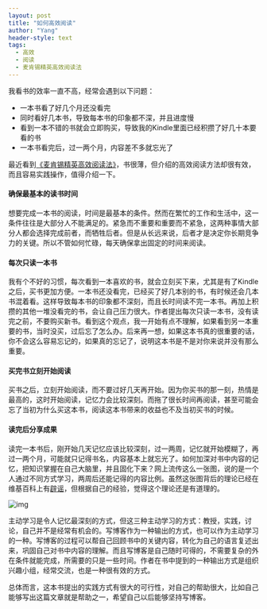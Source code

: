 ```yaml
---
layout: post
title: "如何高效阅读"
author: "Yang"
header-style: text
tags:
  - 高效
  - 阅读
  - 麦肯锡精英高效阅读法
---
```


我看书的效率一直不高，经常会遇到以下问题：
- 一本书看了好几个月还没看完
- 同时看好几本书，导致每本书的印象都不深，并且进度慢
- 看到一本不错的书就会立即购买，导致我的Kindle里面已经积攒了好几十本要看的书
- 一本书看完后，过一两个月，内容差不多就忘光了

最近看到[《麦肯锡精英高效阅读法》](https://book.douban.com/subject/33444642/)，书很薄，但介绍的高效阅读方法却很有效，而且容易实践操作，值得介绍一下。

#### 确保最基本的读书时间

想要完成一本书的阅读，时间是最基本的条件。然而在繁忙的工作和生活中，这一条件往往是大部分人不能满足的。紧急而不重要和重要而不紧急，这两种事情大部分人都会选择完成前者，而牺牲后者。但是从长远来说，后者才是决定你长期竞争力的关键。所以不管如何忙碌，每天确保拿出固定的时间来阅读。

#### 每次只读一本书

我有个不好的习惯，每次看到一本喜欢的书，就会立刻买下来，尤其是有了Kindle之后，买书更加方便。一本书还没看完，已经买了好几本别的书，有时候还会几本书混着看。这样导致每本书的印象都不深刻，而且长时间读不完一本书。再加上积攒的其他一堆没看完的书，会让自己压力很大。作者提出每次只读一本书，没有读完之前，不要购买新书。看到这个观点，我一开始有点不理解，如果看到另一本重要的书，当时没买，过后忘了怎么办。后来再一想，如果这本书真的很重要的话，你不会这么容易忘记的，如果真的忘记了，说明这本书是不是对你来说并没有那么重要。

#### 买完书立刻开始阅读

买书之后，立刻开始阅读，而不要过好几天再开始。因为你买书的那一刻，热情是最高的，这时开始阅读，记忆力会比较深刻。而拖了很长时间再阅读，甚至可能会忘了当初为什么买这本书，阅读这本书带来的收益也不及当初买书的时候。

#### 读完后分享成果

读完一本书后，刚开始几天记忆应该比较深刻，过一两周，记忆就开始模糊了，再过一两个月，可能就只记得书名，内容基本上就忘光了。如何加深对书中内容的记忆，把知识掌握在自己大脑里，并且固化下来？网上流传这么一张图，说的是一个人通过不同方式学习，两周后还能记得的内容比例。虽然这张图背后的理论已经在维基百科上有[辟谣]( https://en.wikipedia.org/wiki/Edgar_Dale#Cone_of_Experience)，但根据自己的经验，觉得这个理论还是有道理的。

![img](https://bkimg.cdn.bcebos.com/pic/b90e7bec54e736d193aa0f1f94504fc2d5626968?x-bce-process=image/watermark,g_7,image_d2F0ZXIvYmFpa2UxMTY=,xp_5,yp_5)

主动学习是令人记忆最深刻的方式，但这三种主动学习的方式：教授，实践，讨论，自己并不是经常有机会的。写博客作为一种输出的方式，也可以作为主动学习的一种。写博客的过程可以帮自己回顾书中的关键内容，转化为自己的语言复述出来，巩固自己对书中内容的理解。而且写博客是自己随时可得的，不需要复杂的外在条件就能完成，所需要的只是一些时间。作者在书中提到的一种输出方式是组织兴趣小组，经常交流，也是一种很有效的方式。



总体而言，这本书提出的实践方式有很大的可行性，对自己的帮助很大，比如自己能够写出这篇文章就是帮助之一，希望自己以后能够坚持写博客。


